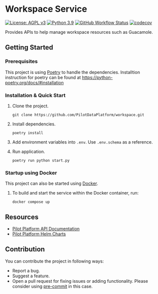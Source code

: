 # Workspace Service

[![License: AGPL v3](https://img.shields.io/badge/License-AGPL_v3-blue.svg?style=for-the-badge)](https://www.gnu.org/licenses/agpl-3.0)
[![Python 3.9](https://img.shields.io/badge/python-3.9-brightgreen?style=for-the-badge)](https://www.python.org/)
[![GitHub Workflow Status](https://img.shields.io/github/workflow/status/pilotdataplatform/workspace/ci/main?style=for-the-badge)](https://github.com/PilotDataPlatform/workspace/actions/workflows/cicd.yml)
[![codecov](https://img.shields.io/codecov/c/github/PilotDataPlatform/workspace?style=for-the-badge)](https://codecov.io/gh/PilotDataPlatform/workspace)

Provides APIs to help manage workspace resources such as Guacamole.

## Getting Started

### Prerequisites

This project is using [Poetry](https://python-poetry.org/docs/#installation) to handle the dependencies. Installtion instruction for poetry can be found at https://python-poetry.org/docs/#installation

### Installation & Quick Start

1. Clone the project.

       git clone https://github.com/PilotDataPlatform/workspace.git

2. Install dependencies.

       poetry install

3. Add environment variables into `.env`. Use `.env.schema` as a reference.

4. Run application.

       poetry run python start.py

### Startup using Docker

This project can also be started using [Docker](https://www.docker.com/get-started/).

1. To build and start the service within the Docker container, run:

       docker compose up


## Resources

* [Pilot Platform API Documentation](https://pilotdataplatform.github.io/api-docs/)
* [Pilot Platform Helm Charts](https://github.com/PilotDataPlatform/helm-charts/)

## Contribution

You can contribute the project in following ways:

* Report a bug.
* Suggest a feature.
* Open a pull request for fixing issues or adding functionality. Please consider
  using [pre-commit](https://pre-commit.com) in this case.


